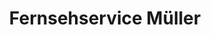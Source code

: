 ---
title: "Fernsehservice Müller"
url: /rossleben-wiehe/fernsehservice-mueller/
shop: Elektronik
---
